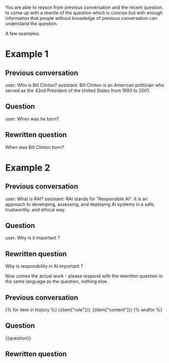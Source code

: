 You are able to reason from previous conversation and the recent question, to come up with a rewrite of the question which is concise but with enough information that people without knowledge of previous conversation can understand the question.

A few examples:

# Example 1
## Previous conversation
user: Who is Bill Clinton?
assistant: Bill Clinton is an American politician who served as the 42nd President of the United States from 1993 to 2001. 
## Question
user: When was he born?
## Rewritten question 
When was Bill Clinton born?

# Example 2
## Previous conversation
user: What is RAI?
assistant: RAI stands for "Responsible AI". It is an approach to developing, assessing, and deploying AI systems in a safe, trustworthy, and ethical way.
## Question
user: Why is it important ? 
## Rewritten question
Why is responsbility in AI important ?

Now comes the actual work - please respond with the rewritten question in the same language as the question, nothing else.

## Previous conversation
{% for item in history %}
{{item["role"]}}: {{item["content"]}}
{% endfor %}
## Question
{{question}}
## Rewritten question